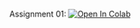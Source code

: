 ﻿Assignment 01:
[![Open In Colab](https://colab.research.google.com/assets/colab-badge.svg)](https://colab.research.google.com/github/girafe-ai/ml-mipt/blob/22s_harbour_dlia/homeworks/assignment1_01_Word_Vectors/assignment1_01_Word_Vectors.ipynb)
